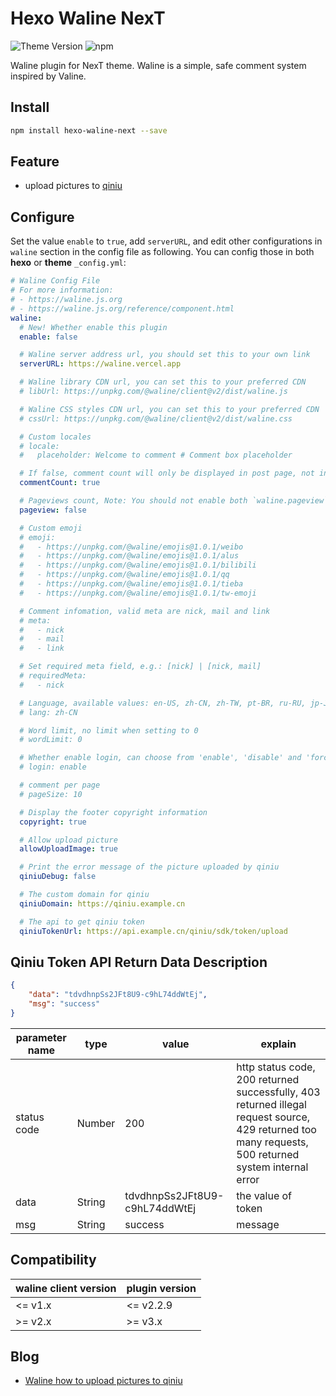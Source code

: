 # Hexo Waline NexT

![Theme Version](https://img.shields.io/badge/NexT-v7.3.0+-blue?style=flat-square)
![npm](https://img.shields.io/npm/v/@waline/hexo-next?style=flat-square)

Waline plugin for NexT theme. Waline is a simple, safe comment system inspired by Valine.

## Install

```bash
npm install hexo-waline-next --save
```

## Feature

- upload pictures to [qiniu](https://www.qiniu.com)

## Configure

Set the value `enable` to `true`, add `serverURL`, and edit other configurations in `waline` section in the config file as following. You can config those in both **hexo** or **theme** `_config.yml`:

```yml next/_config.yml
# Waline Config File
# For more information:
# - https://waline.js.org
# - https://waline.js.org/reference/component.html
waline:
  # New! Whether enable this plugin
  enable: false

  # Waline server address url, you should set this to your own link
  serverURL: https://waline.vercel.app

  # Waline library CDN url, you can set this to your preferred CDN
  # libUrl: https://unpkg.com/@waline/client@v2/dist/waline.js

  # Waline CSS styles CDN url, you can set this to your preferred CDN
  # cssUrl: https://unpkg.com/@waline/client@v2/dist/waline.css

  # Custom locales
  # locale:
  #   placeholder: Welcome to comment # Comment box placeholder

  # If false, comment count will only be displayed in post page, not in home page
  commentCount: true

  # Pageviews count, Note: You should not enable both `waline.pageview` and `leancloud_visitors`.
  pageview: false

  # Custom emoji
  # emoji:
  #   - https://unpkg.com/@waline/emojis@1.0.1/weibo
  #   - https://unpkg.com/@waline/emojis@1.0.1/alus
  #   - https://unpkg.com/@waline/emojis@1.0.1/bilibili
  #   - https://unpkg.com/@waline/emojis@1.0.1/qq
  #   - https://unpkg.com/@waline/emojis@1.0.1/tieba
  #   - https://unpkg.com/@waline/emojis@1.0.1/tw-emoji

  # Comment infomation, valid meta are nick, mail and link
  # meta:
  #   - nick
  #   - mail
  #   - link

  # Set required meta field, e.g.: [nick] | [nick, mail]
  # requiredMeta:
  #   - nick

  # Language, available values: en-US, zh-CN, zh-TW, pt-BR, ru-RU, jp-JP
  # lang: zh-CN

  # Word limit, no limit when setting to 0
  # wordLimit: 0

  # Whether enable login, can choose from 'enable', 'disable' and 'force'
  # login: enable

  # comment per page
  # pageSize: 10

  # Display the footer copyright information
  copyright: true

  # Allow upload picture
  allowUploadImage: true

  # Print the error message of the picture uploaded by qiniu
  qiniuDebug: false

  # The custom domain for qiniu
  qiniuDomain: https://qiniu.example.cn

  # The api to get qiniu token
  qiniuTokenUrl: https://api.example.cn/qiniu/sdk/token/upload
```

## Qiniu Token API Return Data Description

``` json
{
    "data": "tdvdhnpSs2JFt8U9-c9hL74ddWtEj",
    "msg": "success"
}
```

| parameter name | type   | value                         | explain                                                                                                                                              |
| -------------- | ------ | ----------------------------- | ---------------------------------------------------------------------------------------------------------------------------------------------------- |
| status code    | Number | 200                           | http status code, 200 returned successfully, 403 returned illegal request source, 429 returned too many requests, 500 returned system internal error |
| data           | String | tdvdhnpSs2JFt8U9-c9hL74ddWtEj | the value of token                                                                                                                                   |
| msg            | String | success                       | message                                                                                                                                              |

## Compatibility

| waline client version | plugin version |
| --------------------- | -------------- |
| <= v1.x               | <= v2.2.9      |
| >= v2.x               | >= v3.x        |

## Blog

- [Waline how to upload pictures to qiniu](https://www.techgrow.cn/posts/ae18fb85.html#上传图片至七牛图床)
